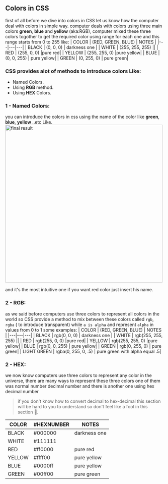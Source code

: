 
## Colors in CSS

first of all before we dive into colors in CSS let us know how the computer deal with colors in simple way.
computer deals with colors using three main colors **green**, **blue** and **yellow** (aka:RGB), computer mixed these three colors togother to get the required color using range for each one and this range starts from 0 to 255 like:
| COLOR | (RED, GREEN, BLUE) | NOTES |
|---|---|---|
| BLACK | (0, 0, 0) | darkness one |
| WHITE | (255, 255, 255) ||
| RED | (255, 0, 0) |pure red|
| YELLOW | (255, 255, 0) |pure yellow|
| BLUE | (0, 0, 255) | pure yellow|
| GREEN | (0, 255, 0) | pure green|

### CSS provides alot of methods to introduce colors Like:

- Named Colors.
- Using **RGB** method.
- Using **HEX** Colors.

### 1 - Named Colors:

you can introduce the colors in css using the name of the color like **green**, **blue**, **yellow** ..etc Like.
<img src="https://i.imgur.com/rm4dLum.png" alt="final result" width="500" />

and it's the most intuitive one if you want red color just insert his name.

### 2 - RGB:

as we said before computers use three colors to represent all colors in the world so CSS provide a method to mix between these colors called `rgb`, `rgba` ( to introduce transparent) while `a is alpha` and represent ```alpha``` in values from 0 to 1 some examples:
| COLOR | (RED, GREEN, BLUE) | NOTES |
|---|---|---|
| BLACK | rgb(0, 0, 0) | darkness one |
| WHITE | rgb(255, 255, 255) ||
| RED | rgb(255, 0, 0) |pure red|
| YELLOW | rgb(255, 255, 0) |pure yellow|
| BLUE | rgb(0, 0, 255) | pure yellow|
| GREEN | rgb(0, 255, 0) | pure green|
| LIGHT GREEN | rgba(0, 255, 0, .5) | pure green with alpha equal .5|

### 2 - HEX:

we now know computers use three colors to represent any color in the universe, there are many ways to represent these three colors one of them was normal number decimal number and there is another one using hex decimal number

> if you don't know how to convert decimal to hex-decimal this section will be hard to you to understand so don't feel like a fool in this section 🙂.

| COLOR  | #HEXNUMBER | NOTES        |
| ------ | ---------- | ------------ |
| BLACK  | #000000    | darkness one |
| WHITE  | #111111    |              |
| RED    | #ff0000    | pure red     |
| YELLOW | #ffff00    | pure yellow  |
| BLUE   | #0000ff    | pure yellow  |
| GREEN  | #00ff00    | pure green   |